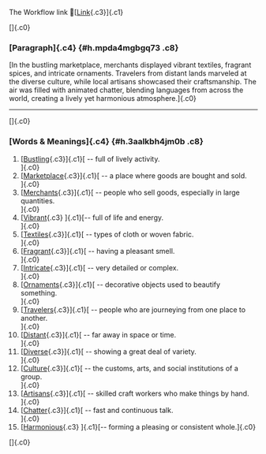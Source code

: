 The Workflow link
👏[[Link](https://www.google.com/url?q=http://www.google.com&sa=D&source=editors&ust=1758659944720976&usg=AOvVaw1LYZ_cP0krU7ZqfZIGrJ3d){.c3}]{.c1}

[]{.c0}

### [Paragraph]{.c4} {#h.mpda4mgbgq73 .c8}

[In the bustling marketplace, merchants displayed vibrant textiles,
fragrant spices, and intricate ornaments. Travelers from distant lands
marveled at the diverse culture, while local artisans showcased their
craftsmanship. The air was filled with animated chatter, blending
languages from across the world, creating a lively yet harmonious
atmosphere.]{.c0}

------------------------------------------------------------------------

[]{.c0}

### [Words & Meanings]{.c4} {#h.3aalkbh4jm0b .c8}

1.  [[Bustling](https://www.google.com/url?q=http://www.google.com&sa=D&source=editors&ust=1758659944721664&usg=AOvVaw2yfIM5R8UkW2_a4IgrWs7H){.c3}]{.c1}[ --
    full of lively activity.\
    ]{.c0}
2.  [[Marketplace](https://www.google.com/url?q=http://www.google.com&sa=D&source=editors&ust=1758659944721785&usg=AOvVaw3L5n3WHWku5xNEjxd26tG7){.c3}]{.c1}[ --
    a place where goods are bought and sold.\
    ]{.c0}
3.  [[Merchants](https://www.google.com/url?q=http://www.google.com&sa=D&source=editors&ust=1758659944721895&usg=AOvVaw3z-5e84EX32XDCfepis-8w){.c3}]{.c1}[ --
    people who sell goods, especially in large quantities.\
    ]{.c0}
4.  [[Vibrant](https://www.google.com/url?q=http://www.google.com&sa=D&source=editors&ust=1758659944722013&usg=AOvVaw1xT7RYZkwZ6lNgqzKw8q8Z){.c3}
    ]{.c1}[-- full of life and energy.\
    ]{.c0}
5.  [[Textiles](https://www.google.com/url?q=http://www.google.com&sa=D&source=editors&ust=1758659944722105&usg=AOvVaw3VUemwvbcGwQfTlNhTw7Hn){.c3}]{.c1}[ --
    types of cloth or woven fabric.\
    ]{.c0}
6.  [[Fragrant](https://www.google.com/url?q=http://www.google.com&sa=D&source=editors&ust=1758659944722214&usg=AOvVaw0tyIDuUDvhw5U-xy-Fcu26){.c3}]{.c1}[ --
    having a pleasant smell.\
    ]{.c0}
7.  [[Intricate](https://www.google.com/url?q=http://www.google.com&sa=D&source=editors&ust=1758659944722326&usg=AOvVaw102WOAvTZV1cxjPuXM1lSs){.c3}]{.c1}[ --
    very detailed or complex.\
    ]{.c0}
8.  [[Ornaments](https://www.google.com/url?q=http://www.google.com&sa=D&source=editors&ust=1758659944722422&usg=AOvVaw0w1JJrv1DqKFlvMexHvQB-){.c3}]{.c1}[ --
    decorative objects used to beautify something.\
    ]{.c0}
9.  [[Travelers](https://www.google.com/url?q=http://www.google.com&sa=D&source=editors&ust=1758659944722533&usg=AOvVaw0mpW4C1EpALQ9vAc7CsVYN){.c3}]{.c1}[ --
    people who are journeying from one place to another.\
    ]{.c0}
10. [[Distant](https://www.google.com/url?q=http://www.google.com&sa=D&source=editors&ust=1758659944722649&usg=AOvVaw3ijs1ICNT7UhYBhZJLsdVz){.c3}]{.c1}[ --
    far away in space or time.\
    ]{.c0}
11. [[Diverse](https://www.google.com/url?q=http://www.google.com&sa=D&source=editors&ust=1758659944722738&usg=AOvVaw0pG_4yC0QY1rSG-k4og5pL){.c3}]{.c1}[ --
    showing a great deal of variety.\
    ]{.c0}
12. [[Culture](https://www.google.com/url?q=http://www.google.com&sa=D&source=editors&ust=1758659944722833&usg=AOvVaw38ZQKgZAyQ7FVuxfOos_lU){.c3}]{.c1}[ --
    the customs, arts, and social institutions of a group.\
    ]{.c0}
13. [[Artisans](https://www.google.com/url?q=http://www.google.com&sa=D&source=editors&ust=1758659944722947&usg=AOvVaw3S2-p4_p58F6IsDjAWW2CJ){.c3}]{.c1}[ --
    skilled craft workers who make things by hand.\
    ]{.c0}
14. [[Chatter](https://www.google.com/url?q=http://www.google.com&sa=D&source=editors&ust=1758659944723079&usg=AOvVaw0B19t21rfmdYJeHB-cfSKG){.c3}]{.c1}[ --
    fast and continuous talk.\
    ]{.c0}
15. [[Harmonious](https://www.google.com/url?q=http://www.google.com&sa=D&source=editors&ust=1758659944723187&usg=AOvVaw06OcXIsTWna27296t7EcTu){.c3}
    ]{.c1}[-- forming a pleasing or consistent whole.]{.c0}

[]{.c0}
